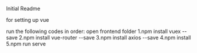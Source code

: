 Initial Readme

for setting up vue 

run the following codes in order:
open frontend folder
1.npm install vuex --save
2.npm install vue-router --save
3.npm install axios --save
4.npm install
5.npm run serve

